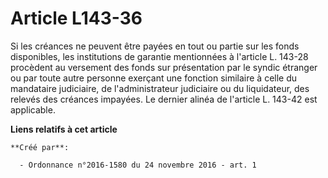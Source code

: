# Article L143-36

Si les créances ne peuvent être payées en tout ou partie sur les fonds disponibles, les institutions de garantie mentionnées
à l'article L. 143-28 procèdent au versement des fonds sur présentation par le syndic étranger ou par toute autre personne
exerçant une fonction similaire à celle du mandataire judiciaire, de l'administrateur judiciaire ou du liquidateur, des
relevés des créances impayées. Le dernier alinéa de l'article L. 143-42 est applicable.

**Liens relatifs à cet article**

	**Créé par**:

	  - Ordonnance n°2016-1580 du 24 novembre 2016 - art. 1
